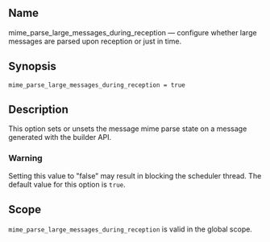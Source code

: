 <a name="conf.ref.mime_parse_large_messages_during_reception"></a>
## Name

mime_parse_large_messages_during_reception — configure whether large messages are parsed upon reception or just in time.

## Synopsis

`mime_parse_large_messages_during_reception = true`

<a name="idp25563936"></a>
## Description

This option sets or unsets the message mime parse state on a message generated with the builder API.

### Warning

Setting this value to "false" may result in blocking the scheduler thread. The default value for this option is `true`.

<a name="idp25567296"></a>
## Scope

`mime_parse_large_messages_during_reception` is valid in the global scope.
